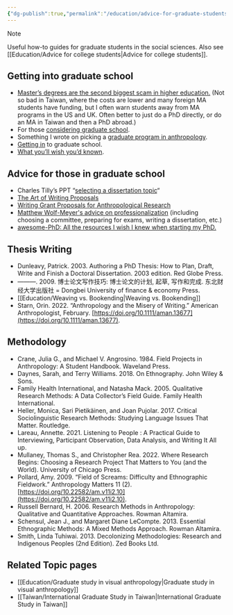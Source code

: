 ```yaml
---
{"dg-publish":true,"permalink":"/education/advice-for-graduate-students/","updated":"2024-03-13T12:38:31.903+08:00"}
---
```


> [!note]  
> Useful how-to guides for graduate students in the social sciences. Also see [[Education/Advice for college students\|Advice for college students]].  

## Getting into graduate school

- [Master’s degrees are the second biggest scam in higher education.](https://slate.com/business/2021/07/masters-degrees-debt-loans-worth-it.html) (Not so bad in Taiwan, where the costs are lower and many foreign MA students have funding, but I often warn students away from MA programs in the US and UK. Often better to just do a PhD directly, or do an MA in Taiwan and then a PhD abroad.)
- For those [considering graduate school](http://crookedtimber.org/2007/09/09/grad-students-prospective-and-otherwise/).
- Something I wrote on picking a [graduate program in anthropology](http://savageminds.org/2011/12/25/picking-a-graduate-school/).
- [Getting in](http://savageminds.org/2009/02/23/getting-into-graduate-school-in-anthropology-what-wei-look-for-in-applicants/) to graduate school.
- [What you’ll wish you’d known](http://www.paulgraham.com/hs.html).

## Advice for those in graduate school

- Charles Tilly’s PPT “[selecting a dissertation topic](https://www.slideserve.com/wardah/graphical-reproduction-based-on-a-conceptual-illustration-by-charles-tilly-2006)“
- [The Art of Writing Proposals](http://www.ssrc.org/publications/view/7A9CB4F4-815F-DE11-BD80-001CC477EC70/)
- [Writing Grant Proposals for Anthropological Research](http://www.wennergren.org/news/advice-how-write-a-grant-proposal)
- [Matthew Wolf-Meyer's advice on professionalization](https://matthewwolfmeyer.com/professionalization-material/) (including choosing a committee, preparing for exams, writing a dissertation, etc.)
- [awesome-PhD: All the resources I wish I knew when starting my PhD.](https://github.com/helenahartmann/awesome-PhD)

## Thesis Writing

- Dunleavy, Patrick. 2003. Authoring a PhD Thesis: How to Plan, Draft, Write and Finish a Doctoral Dissertation. 2003 edition. Red Globe Press.
- ———. 2009. 博士论文写作技巧: 博士论文的计划, 起草, 写作和完成. 东北财经大学出版社 = Dongbei University of finance & economy Press.
- [[Education/Weaving vs. Bookending\|Weaving vs. Bookending]]
- Starn, Orin. 2022. “Anthropology and the Misery of Writing.” American Anthropologist, February. [https://doi.org/10.1111/aman.13677](https://doi.org/10.1111/aman.13677).

## Methodology

- Crane, Julia G., and Michael V. Angrosino. 1984. Field Projects in Anthropology: A Student Handbook. Waveland Press.
- Daynes, Sarah, and Terry Williams. 2018. On Ethnography. John Wiley & Sons.
- Family Health International, and Natasha Mack. 2005. Qualitative Research Methods: A Data Collector’s Field Guide. Family Health International.
- Heller, Monica, Sari Pietikäinen, and Joan Pujolar. 2017. Critical Sociolinguistic Research Methods: Studying Language Issues That Matter. Routledge.
- Lareau, Annette. 2021. Listening to People : A Practical Guide to Interviewing, Participant Observation, Data Analysis, and Writing It All up.
- Mullaney, Thomas S., and Christopher Rea. 2022. Where Research Begins: Choosing a Research Project That Matters to You (and the World). University of Chicago Press.
- Pollard, Amy. 2009. “Field of Screams: Difficulty and Ethnographic Fieldwork.” Anthropology Matters 11 (2). [https://doi.org/10.22582/am.v11i2.10](https://doi.org/10.22582/am.v11i2.10).
- Russell Bernard, H. 2006. Research Methods in Anthropology: Qualitative and Quantitative Approaches. Rowman Altamira.
- Schensul, Jean J., and Margaret Diane LeCompte. 2013. Essential Ethnographic Methods: A Mixed Methods Approach. Rowman Altamira.
- Smith, Linda Tuhiwai. 2013. Decolonizing Methodologies: Research and Indigenous Peoples (2nd Edition). Zed Books Ltd.

## Related Topic pages

- [[Education/Graduate study in visual anthropology\|Graduate study in visual anthropology]]
- [[Taiwan/International Graduate Study in Taiwan\|International Graduate Study in Taiwan]]